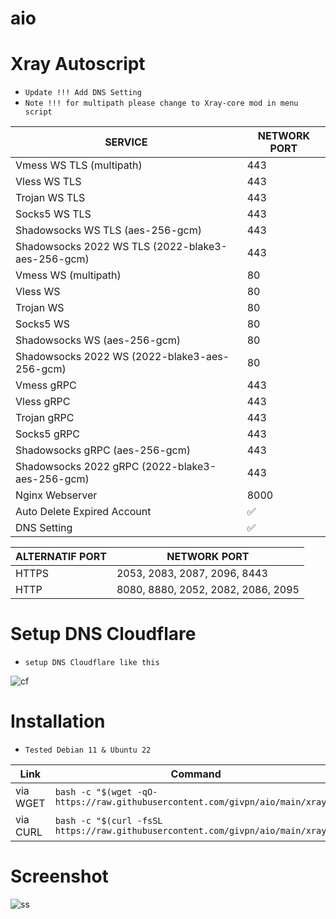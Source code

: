 # aio
# Xray Autoscript
- `Update !!! Add DNS Setting`
- `Note !!! for multipath please change to Xray-core mod in menu script`

|  SERVICE  |  NETWORK PORT  |
|---------- |--------|
| Vmess WS TLS (multipath)  | 443 |
| Vless WS TLS  | 443 |
| Trojan WS TLS  | 443 |
| Socks5 WS TLS  | 443 |
| Shadowsocks WS TLS (aes-256-gcm)  | 443 |
| Shadowsocks 2022 WS TLS (2022-blake3-aes-256-gcm)  | 443 |
| Vmess WS (multipath)  | 80 |
| Vless WS  | 80 |
| Trojan WS  | 80 |
| Socks5 WS  | 80 |
| Shadowsocks WS (aes-256-gcm)  | 80 |
| Shadowsocks 2022 WS (2022-blake3-aes-256-gcm)  | 80 |
| Vmess gRPC  | 443 |
| Vless gRPC  | 443 |
| Trojan gRPC  | 443 |
| Socks5 gRPC  | 443 |
| Shadowsocks gRPC (aes-256-gcm)  | 443 |
| Shadowsocks 2022 gRPC (2022-blake3-aes-256-gcm)  | 443 |
| Nginx Webserver | 8000 |
| Auto Delete Expired Account | ✅ |
| DNS Setting | ✅ |

|  ALTERNATIF PORT  |  NETWORK PORT  |
|-------------------|--------|
| HTTPS  | 2053, 2083, 2087, 2096, 8443 |
| HTTP  | 8080, 8880, 2052, 2082, 2086, 2095 |

# Setup DNS Cloudflare
- `setup DNS Cloudflare like this`

![cf](https://raw.githubusercontent.com/dugong-lewat/autoscript/main/cf.jpg)
# Installation
- `Tested Debian 11 & Ubuntu 22`

|        Link         |  Command  |
|---------------------|-------------------|
| via WGET | `bash -c "$(wget -qO- https://raw.githubusercontent.com/givpn/aio/main/xray)"` |
| via CURL | `bash -c "$(curl -fsSL https://raw.githubusercontent.com/givpn/aio/main/xray)"` |

# Screenshot
![ss](https://raw.githubusercontent.com/dugong-lewat/autoscript/main/xray.jpg)
